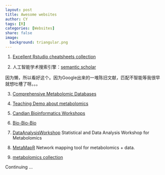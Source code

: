 ```yaml
---
layout: post
title: Awesome websites
author: CY
tags: [R]
categories: [Websites]
share: false
image:
  background: triangular.png 
---
```




1. [Excellent Rstudio cheatsheets collection](https://www.rstudio.com/resources/cheatsheets/)



2. 人工智能学术搜索引擎：[semantic scholar](https://www.semanticscholar.org/)

因为懒，所以看好这个。因为Google出来的一堆陈旧文献，匹配不智能等我很早就想吐槽了呀。。。



3. [Comprehensive Metabolomic Databases](http://metabolomicssociety.org/resources/metabolomics-databases)



4. [Teaching Demo about metabolomics](https://github.com/dgrapov/TeachingDemos/)



5. [Candian Bioinformatics Workshops](https://bioinformatics.ca/)



6. [Bio-Bio-Bio](http://bio-bio-bio.com/)


7. [DataAnalysisWorkshop](https://github.com/dgrapov/DataAnalysisWorkshop)
Statistical and Data Analysis Workshop for Metabolomics

8. [MetaMapR](https://github.com/dgrapov/MetaMapR)
Network mapping tool for metabolomics + data.

9. [metabolomics collection](https://github.com/search?utf8=%E2%9C%93&q=metabolomics&type=)



Continuing ... 
